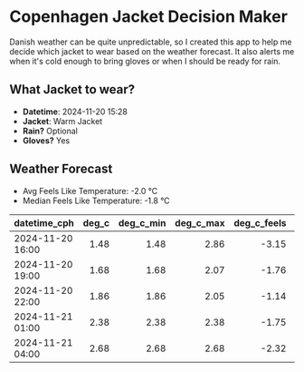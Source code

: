 
# Copenhagen Jacket Decision Maker

Danish weather can be quite unpredictable, so I created this app to help me decide which jacket to wear based on the weather forecast. 
It also alerts me when it's cold enough to bring gloves or when I should be ready for rain.

## What Jacket to wear?

- **Datetime**: 2024-11-20 15:28
- **Jacket**: Warm Jacket
- **Rain?** Optional
- **Gloves?** Yes

## Weather Forecast
- Avg Feels Like Temperature: -2.0 °C
- Median Feels Like Temperature: -1.8 °C

| datetime_cph     |   deg_c |   deg_c_min |   deg_c_max |   deg_c_feels | weather   | wind   | rain   |
|:-----------------|--------:|------------:|------------:|--------------:|:----------|:-------|:-------|
| 2024-11-20 16:00 |    1.48 |        1.48 |        2.86 |         -3.15 | Rain      | Medium | Low    |
| 2024-11-20 19:00 |    1.68 |        1.68 |        2.07 |         -1.76 | Clouds    | Low    | None   |
| 2024-11-20 22:00 |    1.86 |        1.86 |        2.05 |         -1.14 | Snow      | Low    | None   |
| 2024-11-21 01:00 |    2.38 |        2.38 |        2.38 |         -1.75 | Snow      | Low    | None   |
| 2024-11-21 04:00 |    2.68 |        2.68 |        2.68 |         -2.32 | Snow      | Medium | None   |
        